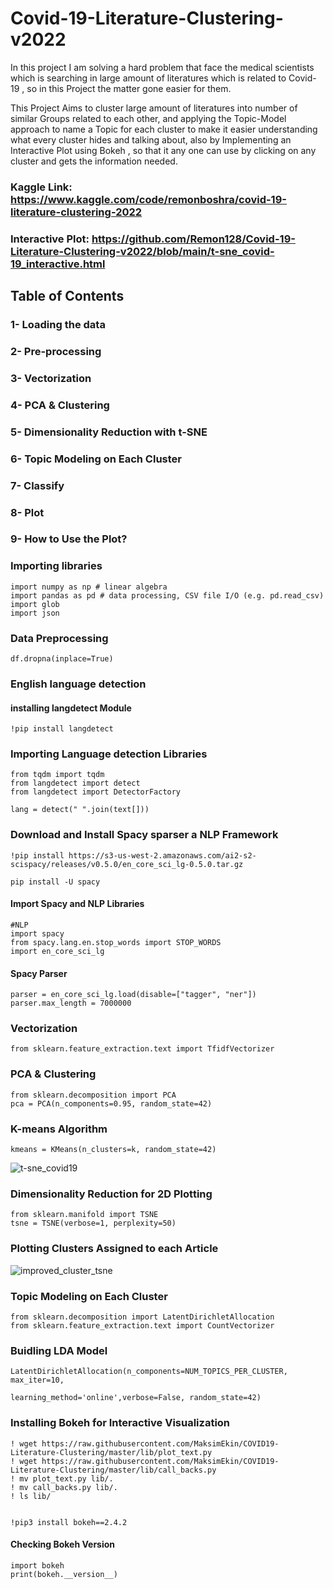 # Covid-19-Literature-Clustering-v2022
In this project I am solving a hard problem that face the medical scientists which is searching in large amount of literatures which is related to Covid-19 , so in this Project the matter gone easier for them.

This Project Aims to cluster large amount of literatures into number of similar Groups related to each other, and applying the Topic-Model approach to name a Topic for each cluster to make it easier understanding what every cluster hides and talking about, also by Implementing an Interactive Plot using Bokeh , so that it any one can use by clicking on any cluster and gets the information needed.

### Kaggle Link: https://www.kaggle.com/code/remonboshra/covid-19-literature-clustering-2022

### Interactive Plot: https://github.com/Remon128/Covid-19-Literature-Clustering-v2022/blob/main/t-sne_covid-19_interactive.html

## Table of Contents
### 1- Loading the data
### 2- Pre-processing
### 3- Vectorization
### 4- PCA & Clustering
### 5- Dimensionality Reduction with t-SNE
### 6- Topic Modeling on Each Cluster
### 7- Classify
### 8- Plot
### 9- How to Use the Plot?


### Importing libraries
```
import numpy as np # linear algebra
import pandas as pd # data processing, CSV file I/O (e.g. pd.read_csv)
import glob
import json
```

### Data Preprocessing

```
df.dropna(inplace=True)
```

### English language detection

#### installing langdetect Module

```
!pip install langdetect
```

### Importing Language detection Libraries

```
from tqdm import tqdm
from langdetect import detect
from langdetect import DetectorFactory
```

```
lang = detect(" ".join(text[]))
```

### Download and Install Spacy sparser a NLP Framework


```
!pip install https://s3-us-west-2.amazonaws.com/ai2-s2-scispacy/releases/v0.5.0/en_core_sci_lg-0.5.0.tar.gz
```
```
pip install -U spacy
```

#### Import Spacy and NLP Libraries
```
#NLP 
import spacy
from spacy.lang.en.stop_words import STOP_WORDS
import en_core_sci_lg
```

#### Spacy Parser
```
parser = en_core_sci_lg.load(disable=["tagger", "ner"])
parser.max_length = 7000000
```

### Vectorization

```
from sklearn.feature_extraction.text import TfidfVectorizer
```

### PCA & Clustering

```
from sklearn.decomposition import PCA
pca = PCA(n_components=0.95, random_state=42)
```

### K-means Algorithm

```
kmeans = KMeans(n_clusters=k, random_state=42)
```
![t-sne_covid19](https://user-images.githubusercontent.com/24530726/166269353-2ff83418-5196-438e-871b-f66bed3b902f.png)


### Dimensionality Reduction for 2D Plotting

```
from sklearn.manifold import TSNE
tsne = TSNE(verbose=1, perplexity=50)
```

### Plotting Clusters Assigned to each Article

![improved_cluster_tsne](https://user-images.githubusercontent.com/24530726/166272217-f472ad64-0b99-445e-8084-2f052bb7c5bd.png)



### Topic Modeling on Each Cluster

```
from sklearn.decomposition import LatentDirichletAllocation
from sklearn.feature_extraction.text import CountVectorizer
```

### Buidling LDA Model

```
LatentDirichletAllocation(n_components=NUM_TOPICS_PER_CLUSTER, max_iter=10,
                                    learning_method='online',verbose=False, random_state=42)
```


### Installing Bokeh for Interactive Visualization

```
! wget https://raw.githubusercontent.com/MaksimEkin/COVID19-Literature-Clustering/master/lib/plot_text.py
! wget https://raw.githubusercontent.com/MaksimEkin/COVID19-Literature-Clustering/master/lib/call_backs.py
! mv plot_text.py lib/.
! mv call_backs.py lib/.
! ls lib/
```

```![improved_cluster_tsne](https://user-images.githubusercontent.com/24530726/166288918-ee607bb5-945d-4c7f-bc33-56a27c38a559.png)

!pip3 install bokeh==2.4.2
```


#### Checking Bokeh Version
```
import bokeh
print(bokeh.__version__)
```




